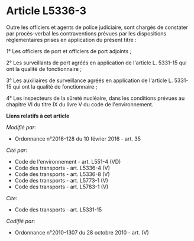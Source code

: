 # Article L5336-3

Outre les officiers et agents de police judiciaire, sont chargés de constater par procès-verbal les contraventions prévues
par les dispositions réglementaires prises en application du présent titre : 

1° Les officiers de port et officiers de port adjoints ; 

2° Les surveillants de port agréés en application de l'article L. 5331-15 qui ont la qualité de fonctionnaire ; 

3° Les auxiliaires de surveillance agréés en application de l'article L. 5331-15 qui ont la qualité de fonctionnaire ;

4° Les inspecteurs de la sûreté nucléaire, dans les conditions prévues au chapitre VI du titre IX du livre V du code de
l'environnement.

**Liens relatifs à cet article**

_Modifié par_:

  - Ordonnance n°2016-128 du 10 février 2016 - art. 35

_Cité par_:

  - Code de l'environnement - art. L551-4 (VD)
  - Code des transports - art. L5336-4 (V)
  - Code des transports - art. L5336-8 (V)
  - Code des transports - art. L5773-1 (V)
  - Code des transports - art. L5783-1 (V)

_Cite_:

  - Code des transports - art. L5331-15

_Codifié par_:

  - Ordonnance n°2010-1307 du 28 octobre 2010 - art. (V)
